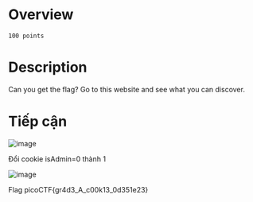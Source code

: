 # Overview #
`100 points`

# Description #
Can you get the flag?
Go to this website and see what you can discover.

# Tiếp cận #
![image](https://github.com/hgiang20/PicoCTF_Writeup/assets/130575510/5e27b3f3-d7a5-42d3-bb2a-00b0ff1c10d8)

Đổi cookie isAdmin=0 thành 1 

![image](https://github.com/hgiang20/PicoCTF_Writeup/assets/130575510/867ce6c1-b1a9-495f-8ae9-86697befeb85)

Flag picoCTF{gr4d3_A_c00k13_0d351e23}

